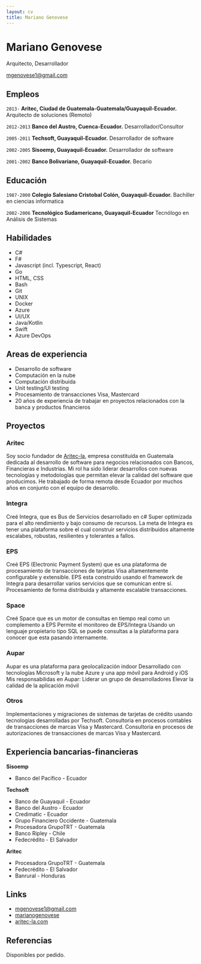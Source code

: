 ```yaml
---
layout: cv
title: Mariano Genovese
---
```

# Mariano Genovese
Arquitecto, Desarrollador

<div id="webaddress">
<a href="mgenovese1@gmail.com">mgenovese1@gmail.com</a>
</div>

## Empleos
`2013-`
__Aritec, Ciudad de Guatemala-Guatemala/Guayaquil-Ecuador.__ Arquitecto de soluciones (Remoto)

`2012-2013`
__Banco del Austro, Cuenca-Ecuador.__ Desarrollador/Consultor

`2005-2011`
__Techsoft, Guayaquil-Ecuador.__ Desarrollador de software

`2002-2005`
__Sisoemp, Guayaquil-Ecuador.__ Desarrollador de software

`2001-2002`
__Banco Bolivariano, Guayaquil-Ecuador.__ Becario

## Educación

`1987-2000`
__Colegio Salesiano Cristobal Colón, Guayaquil-Ecuador.__ Bachiller en ciencias informatica

`2002-2006`
__Tecnológico Sudamericano, Guayaquil-Ecuador__ Tecnólogo en Análisis de Sistemas

## Habilidades

* C#
* F#
* Javascript (incl. Typescript, React)
* Go
* HTML, CSS
* Bash
* Git
* UNIX
* Docker
* Azure
* UI/UX
* Java/Kotlin
* Swift
* Azure DevOps

## Areas de experiencia

* Desarrollo de software
* Computación en la nube
* Computación distribuida
* Unit testing/UI testing
* Procesamiento de transacciones Visa, Mastercard
* 20 años de experiencia de trabajar en proyectos relacionados con la banca y productos financieros

## Proyectos

### Aritec
Soy socio fundador de [Aritec-la](http://aritec-la.com/), empresa constituída en Guatemala dedicada al desarrollo de software para negocios relacionados con Bancos, Financieras e Industrias.
Mi rol ha sido liderar desarrollos con nuevas tecnologías y metodologías que permitan elevar la calidad del software que producimos.
He trabajado de forma remota desde Ecuador por muchos años en conjunto con el equipo de desarrollo.

### Integra
Creé Integra, que es Bus de Servicios desarrollado en c#
Super optimizada para el alto rendimiento y bajo consumo de recursos.
La meta de Integra es tener una plataforma sobre el cual construir servicios distribuidos altamente escalabes, robustas, resilientes y tolerantes a fallos.

### EPS
Creé EPS (Electronic Payment System) que es una plataforma de procesamiento de transacciones de tarjetas Visa altamentemente configurable y extensible.
EPS esta construido usando el framework de Integra para desarrollar varios servicios que se comunican entre sí.
Procesamiento de forma distribuida y altamente escalable transacciones.

### Space
Creé Space que es un motor de consultas en tiempo real como un complemento a EPS
Permite el monitoreo de EPS/Integra
Usando un lenguaje propietario tipo SQL se puede consultas a la plataforma para conocer que esta pasando internamente.

### Aupar
Aupar es una plataforma para geolocalización indoor
Desarrollado con tecnologías Microsoft y la nube Azure y una app móvil para Android y iOS
Mis responsabilidas en Aupar:
  Liderar un grupo de desarrolladores
  Elevar la calidad de la aplicación móvil

### Otros
Implementaciones y migraciones de sistemas de tarjetas de crédito usando tecnologias desarrolladas por Techsoft.
Consultoria en procesos contables de transacciones de marcas Visa y Mastercard.
Consultoria en procesos de autorizaciones de transacciones de marcas Visa y Mastercard.

## Experiencia bancarias-financieras
__Sisoemp__
- Banco del Pacífico - Ecuador

__Techsoft__
- Banco de Guayaquil - Ecuador
- Banco del Austro - Ecuador
- Credimatic - Ecuador
- Grupo Financiero Occidente - Guatemala
- Procesadora GrupoTRT - Guatemala
- Banco Ripley - Chile
- Fedecrédito - El Salvador

__Aritec__
- Procesadora GrupoTRT - Guatemala
- Fedecrédito - El Salvador
- Banrural - Honduras


## Links

<!-- fa are fontawesome, ai are academicons -->
* <i class="fa fa-envelope"></i> <a href="mailto:mgenovese1@gmail.com">mgenovese1@gmail.com</a><br />
* <i class="fa fa-github"></i> <a href="http://github.com/marianogenovese">marianogenovese</a><br />
* <i class="fa fa-home"></i> <a href="https://aritec-la.com/">aritec-la.com</a><br />

## Referencias

Disponibles por pedido.

<!-- ### Footer

Last updated: Ene 2021 -->


